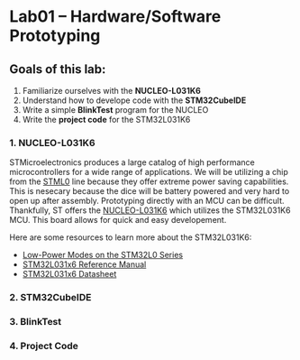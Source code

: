 # Lab01 – Hardware/Software Prototyping

## Goals of this lab:

1. Familiarize ourselves with the **NUCLEO-L031K6**
2. Understand how to develope code with the **STM32CubeIDE**
3. Write a simple **BlinkTest** program for the NUCLEO
4. Write the **project code** for the STM32L031K6

### 1. NUCLEO-L031K6

STMicroelectronics produces a large catalog of high performance microcontrollers for a wide range of applications. We will be utilizing a chip from the [STML0](https://www.st.com/en/microcontrollers-microprocessors/stm32l0-series.html) line because they offer extreme power saving capabilities. This is nesecary because the dice will be battery powered and very hard to open up after assembly. Prototyping directly with an MCU can be difficult. Thankfully, ST offers the [NUCLEO-L031K6](https://www.st.com/en/evaluation-tools/nucleo-l031k6.html) which utilizes the STM32L031K6 MCU. This board allows for quick and easy developement.

Here are some resources to learn more about the STM32L031K6:

- [Low-Power Modes on the STM32L0 Series](https://www.digikey.com/eewiki/display/microcontroller/Low-Power+Modes+on+the+STM32L0+Series)
- [STM32L031x6 Reference Manual](https://www.st.com/resource/en/reference_manual/dm00108282-ultralowpower-stm32l0x1-advanced-armbased-32bit-mcus-stmicroelectronics.pdf)
- [STM32L031x6 Datasheet](https://www.st.com/resource/en/datasheet/stm32l031k6.pdf)

### 2. STM32CubeIDE

### 3. BlinkTest

### 4. Project Code
